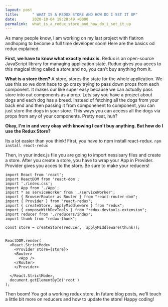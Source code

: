 ```yaml
---
layout: post
title:      " WHAT IS A REDUX STORE AND HOW DO I SET IT UP"
date:       2020-10-04 19:28:49 +0000
permalink:  what_is_a_redux_store_and_how_do_i_set_it_up
---
```



As many people know, I am working on my last project with flatiron andhoping to become a full time developer soon! Here are the basics od redux explained.

**First, we have to know what exactly redux is.** 
Redux is an open-source JavaScript library for managing application state. Rudux gives you acces to this magical thing called a *store* and no, you can't buy anything from it.

**What is a store then?**
A store, stores the state for the whole application. We use this so we dont hace to go crazy trying to pass down props from each component. It makes our like super easy because we can actually pass store into out components as a prop. Lets say you have a project about dogs and each dog has a breed. Instead of fetching all the dogs from your back end and then passing it from componenent to component, you can just store the dogs in your store. This ways you can access all the dogs via props from any of your components. Pretty neat, huh?

**Okay, I'm in and very okay with knowing I can't buy anything. But how do I use the Redux Store?**

Its a lot easier than you think! First, you have to npm install react-redux. 
```npm install react-redux```

Then, in your index.js file you are going to import nessisary files and create a store. After you create a store, you have to wrap your App in Provider. Provider gives you acces to the store. Be sure to make your reducers!
```
import React from 'react';
import ReactDOM from 'react-dom';
import './index.css';
import App from './App';
import * as serviceWorker from './serviceWorker';
import { BrowserRouter as Router } from "react-router-dom";
import { Provider } from 'react-redux';
import { createStore, applyMiddleware } from "redux";
import { composeWithDevTools } from "redux-devtools-extension";
import reducer from './reducers/index';
import thunk from "redux-thunk";

const store = createStore(reducer,  applyMiddleware(thunk));


ReactDOM.render(
  <React.StrictMode>
    <Provider store={store}>
    <Router>
      <App />
    </Router>
    </Provider>
    
  </React.StrictMode>,
  document.getElementById('root')
);
```

Then boom! You got a working redux store. In future blog posts, we'll touch a little bit more on reducers and how to update the store! Happy coding!


